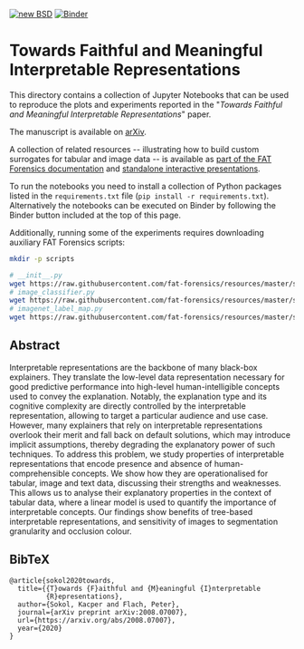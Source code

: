 [![new BSD](https://img.shields.io/github/license/So-Cool/bLIMEy.svg)](https://github.com/So-Cool/bLIMEy/blob/master/LICENCE)
[![Binder](https://mybinder.org/badge_logo.svg)](https://mybinder.org/v2/gh/So-Cool/bLIMEy/master?filepath=DAMI_2021)

# Towards Faithful and Meaningful Interpretable Representations #

This directory contains a collection of Jupyter Notebooks that can be used to
reproduce the plots and experiments reported in the
"*Towards Faithful and Meaningful Interpretable Representations*" paper.

The manuscript is available on [arXiv].

A collection of related resources -- illustrating how to build custom surrogates
for tabular and image data -- is available as
[part of the FAT Forensics documentation][doc] and
[standalone interactive presentations][events].

To run the notebooks you need to install a collection of Python packages listed
in the `requirements.txt` file (`pip install -r requirements.txt`).
Alternatively the notebooks can be executed on Binder by following the Binder
button included at the top of this page.

Additionally, running some of the experiments requires downloading auxiliary
FAT Forensics scripts:

```bash
mkdir -p scripts

# __init__.py
wget https://raw.githubusercontent.com/fat-forensics/resources/master/surrogates_overview/scripts/__init__.py -O scripts/__init__.py
# image_classifier.py
wget https://raw.githubusercontent.com/fat-forensics/resources/master/surrogates_overview/scripts/image_classifier.py -O scripts/image_classifier.py
# imagenet_label_map.py
wget https://raw.githubusercontent.com/fat-forensics/resources/master/surrogates_overview/scripts/imagenet_label_map.py -O scripts/imagenet_label_map.py
```

## Abstract ##

Interpretable representations are the backbone of many black-box explainers.
They translate the low-level data representation necessary for good predictive
performance into high-level human-intelligible concepts used to convey the
explanation.
Notably, the explanation type and its cognitive complexity are directly
controlled by the interpretable representation, allowing to target a particular
audience and use case.
However, many explainers that rely on interpretable representations overlook
their merit and fall back on default solutions, which may introduce implicit
assumptions, thereby degrading the explanatory power of such techniques.
To address this problem, we study properties of interpretable representations
that encode presence and absence of human-comprehensible concepts.
We show how they are operationalised for tabular, image and text data,
discussing their strengths and weaknesses.
This allows us to analyse their explanatory properties in the context of tabular
data, where a linear model is used to quantify the importance of interpretable
concepts.
Our findings show benefits of tree-based interpretable representations, and
sensitivity of images to segmentation granularity and occlusion colour.

## BibTeX ##
```
@article{sokol2020towards,
  title={{T}owards {F}aithful and {M}eaningful {I}nterpretable
         {R}epresentations},
  author={Sokol, Kacper and Flach, Peter},
  journal={arXiv preprint arXiv:2008.07007},
  url={https://arxiv.org/abs/2008.07007},
  year={2020}
}
```

[arXiv]: https://arxiv.org/abs/2008.07007
[doc]: https://fat-forensics.org/how_to/index.html#transparency-how-to
[events]: https://events.fat-forensics.org
